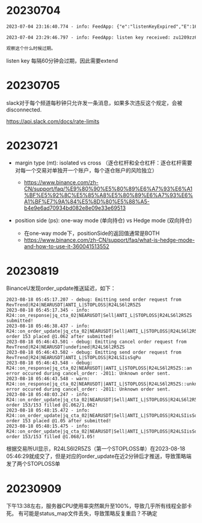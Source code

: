 # 20230704

```txt
2023-07-04 23:16:40.774 - info: FeedApp: {"e":"listenKeyExpired","E":1688483800764,"listenKey":"1BcwEMWwP7UVoko84BkgZHOdDsI3pOlGbEDdoY1tN2R9FsZ9bXeVekjADJ6Mz61L"}

2023-07-04 23:29:46.797 - info: FeedApp: listen key received: zu1209zz6xToikLEIzJ045ESySIqEZoSswC7TvDAdsCrStztWXjSUQDICT1ed2YA

观察这个什么时候过期。
```
listen key 每隔60分钟会过期，因此需要extend

# 20230705

slack对于每个频道每秒钟只允许发一条消息，如果多次违反这个规定，会被disconnected.

https://api.slack.com/docs/rate-limits

# 20230721

- margin type (mt): isolated vs cross （逐仓杠杆和全仓杠杆：逐仓杠杆需要对每一个交易对单独开一个账户，每个逐仓账户的风险独立）
    - https://www.binance.com/zh-CN/support/faq/%E9%80%90%E5%80%89%E6%A7%93%E6%A1%BF%E5%92%8C%E5%85%A8%E5%80%89%E6%A7%93%E6%A1%BF%E7%9A%84%E5%8D%80%E5%88%A5-b4e9e6ad70934bd082e8e09e33e69513

- position side (ps): one-way mode (单向持仓) vs Hedge mode (双向持仓)
    - 在one-way mode下，positionSide的返回值通常是BOTH
    - https://www.binance.com/zh-CN/support/faq/what-is-hedge-mode-and-how-to-use-it-360041513552

# 20230819

BinanceU发现order_update推送延迟，如下：
```
2023-08-18 05:45:17.207 - debug: Emitting send order request from RevTrend|R24|NEARUSDT|ANTI_L|STOPLOSS|R24LS6l2R5ZS
2023-08-18 05:45:17.345 - info: R24::on_response|jq_cta_02|NEARUSDT|Sell|ANTI_L|STOPLOSS|R24LS6l2R5ZS submitted!
2023-08-18 05:46:38.437 - info: R24::on_order_update|jq_cta_02|NEARUSDT|Sell|ANTI_L|STOPLOSS|R24LS6l2R5ZS order 153 placed @1.062 after submitted!
2023-08-18 05:46:43.501 - debug: Emitting cancel order request from RevTrend|R24|NEARUSDT|undefined|R24LS6l2R5ZS
2023-08-18 05:46:43.502 - debug: Emitting send order request from RevTrend|R24|NEARUSDT|ANTI_L|STOPLOSS|R24LSIisSqPu
2023-08-18 05:46:43.548 - debug: R24::on_response|jq_cta_02|NEARUSDT||ANTI_L|STOPLOSS|R24LS6l2R5ZS::an error occured during cancel_order: -2011: Unknown order sent.
2023-08-18 05:46:43.548 - warn: R24::on_response|jq_cta_02|NEARUSDT||ANTI_L|STOPLOSS|R24LS6l2R5ZS::unknown error occured during cancel_order: -2011: Unknown order sent.
2023-08-18 05:48:03.247 - info: R24::on_order_update|jq_cta_02|NEARUSDT|Sell|ANTI_L|STOPLOSS|R24LS6l2R5ZS order 153/153 filled @1.062/1.062!
2023-08-18 05:48:15.472 - info: R24::on_order_update|jq_cta_02|NEARUSDT|Sell|ANTI_L|STOPLOSS|R24LSIisSqPu order 153 placed @1.05 after submitted!
2023-08-18 05:48:15.475 - info: R24::on_order_update|jq_cta_02|NEARUSDT|Sell|ANTI_L|STOPLOSS|R24LSIisSqPu order 153/153 filled @1.068/1.05!
```
根据交易所UI显示，R24LS6l2R5ZS（第一个STOPLOSS单）在2023-08-18 05:46:29就成交了，但是对应的order_update在近2分钟后才推送，导致策略端发了两个STOPLOSS单

# 20230909

下午13:38左右，服务器CPU使用率突然飙升至100%，导致几乎所有线程全部卡死。
有可能是status_map文件丢失，导致策略反复重启？不确定
